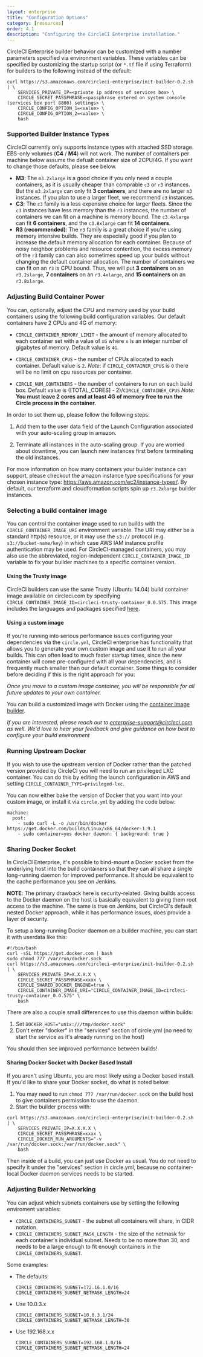 ```yaml
---
layout: enterprise
title: "Configuration Options"
category: [resources]
order: 4.1
description: "Configuring the CircleCI Enterprise installation."
---
```


CircleCI Enterprise builder behavior can be customized with a number parameters specified via environment variables. These variables can be specified by customizing the startup script (or `*.tf` file if using Terraform) for builders to the following instead of the default:

```
curl https://s3.amazonaws.com/circleci-enterprise/init-builder-0.2.sh | \
    SERVICES_PRIVATE_IP=<private ip address of services box> \
    CIRCLE_SECRET_PASSPHRASE=<passphrase entered on system console (services box port 8800) settings> \
    CIRCLE_CONFIG_OPTION_1=<value> \
    CIRCLE_CONFIG_OPTION_2=<value> \
    bash
```

### Supported Builder Instance Types
CircleCI currently only supports instance types with attached SSD storage. EBS-only volumes (**C4** / **M4**) will not work. The number of containers per machine below assume the defualt container size of 2CPU/4G. If you want to change those defaults, please see below.

* **M3**: The `m3.2xlarge` is a good choice if you only need a couple containers, as it is usually cheaper than comprable `c3` or `r3` instances. But the `m3.2xlarge` can only fit **3 containers**, and there are no larger `m3` instances. If you plan to use a larger fleet, we recommend `c3` instances.
* **C3**: The `c3` family is a less expensive choice for larger fleets. Since the `c3` instances have less memory than the `r3` instances, the number of containers we can fit on a machine is memory bound. The `c3.4xlarge` can fit **6 containers**, and the `c3.8xlarge` can fit **14 containers**.
* **R3 (recommended)**: The `r3` family is a great choice if you're using memory intensive builds. They are especially good if you plan to increase the default memory allocation for each container. Because of noisy neighbor problems and resource contention, the excess memory of the `r3` family can can also sometimes speed up your builds without changing the default container allocation. The number of containers we can fit on an `r3` is CPU bound. Thus, we will put **3 containers** on an `r3.2slarge`, **7 containers** on an `r3.4xlarge`, and **15 containers** on an `r3.8xlarge`.


### Adjusting Build Container Power

You can, optionally, adjust the CPU and memory used by your build containers using the following build configuration variables. Our default containers have 2 CPUs and 4G of memory:

* `CIRCLE_CONTAINER_MEMORY_LIMIT` - the amount of memory allocated to each container set with a value of `xG` where `x` is an integer number of gigabytes of memory.
Default value is `4G`.

* `CIRCLE_CONTAINER_CPUS` - the number of CPUs allocated to each container.
Default value is `2`.
*Note:* if `CIRCLE_CONTAINER_CPUS` is `0` there will be no limit on cpu resources per container.

* `CIRCLE_NUM_CONTAINERS` - the number of containers to run on each build box.
Default value is ([TOTAL_CORES] - 2)/`CIRCLE_CONTAINER_CPUS`
*Note:* **You must leave 2 cores and at least 4G of memory free to run the Circle process in the container.**


In order to set them up, please follow the following steps:

1. Add them to the user data field of the Launch Configuration associated with your auto-scaling group in amazon.

2. Terminate all instances in the auto-scaling group. If you are worried about downtime, you can launch new instances first before terminating the old instances.

For more information on how many containers your builder instance can support, please checkout the amazon instance type specifications for your chosen instance type: <https://aws.amazon.com/ec2/instance-types/>. By default, our terraform and cloudformation scripts spin up `r3.2xlarge` builder instances.

### Selecting a build container image

You can control the container image used to run builds with the `CIRCLE_CONTAINER_IMAGE_URI` environment variable. The URI may either be a standard http(s) resource, or it may use the `s3://` protocol (e.g. `s3://bucket-name/key`) in which case AWS IAM instance profile authentication may be used. For CircleCI-managed containers, you may also use the abbreviated, region-independent `CIRCLE_CONTAINER_IMAGE_ID` variable to fix your builder machines to a specific container version.

#### Using the Trusty image

CircleCI builders can use the same Trusty (Ubuntu 14.04) build container image available on circleci.com by specifying `CIRCLE_CONTAINER_IMAGE_ID=circleci-trusty-container_0.0.575`. This image includes the languages and packages specified [here](https://circle-artifacts.com/gh/circleci/image-builder/575/artifacts/0/tmp/circle-artifacts.RbPnATN/versions.json).

#### Using a custom image

If you're running into serious performance issues configuring your dependencies via the `circle.yml`, CircleCI enterprise has functionality that allows you to generate your own custom image and use it to run all your builds. This can often lead to much faster startup times, since the new container will come pre-configured with all your dependencies, and is frequently much smaller than our default container. Some things to consider before deciding if this is the right approach for you:

_Once you move to a custom image container, you will be responsible for all future updates to your own container._

You can build a customized image with Docker using the [container image builder](https://github.com/circleci/image-builder).

_If you are interested, please reach out to <enterprise-support@circleci.com> as well.  We'd love to hear your feedback and give guidance on how best to configure your build environment_

### Running Upstream Docker

If you wish to use the upstream version of Docker rather than the patched version provided by CircleCI you will need to run an privileged LXC container. You can do this by editing the launch configuration in AWS and setting `CIRCLE_CONTAINER_TYPE=privileged-lxc`.

You can now either bake the version of Docker that you want into your custom image, or install it via `circle.yml` by adding the code below:


```
machine:
  post:
    - sudo curl -L -o /usr/bin/docker https://get.docker.com/builds/Linux/x86_64/docker-1.9.1
    - sudo container=yes docker daemon: { background: true }
```

### Sharing Docker Socket

In CircleCI Enterprise, it's possible to bind-mount a Docker socket from the underlying host into the build containers so that they can all share a single long-running daemon for improved performance. It should be equivalent to the cache performance you see on Jenkins.

**NOTE**: The primary drawback here is security-related. Giving builds access to the Docker daemon on the host is basically equivalent to giving them root access to the machine. The same is true on Jenkins, but CircleCI's default nested Docker approach, while it has performance issues, does provide a layer of security.

To setup a long-running Docker daemon on a builder machine, you can start it with userdata like this:

```
#!/bin/bash
curl -sSL https://get.docker.com | bash
sudo chmod 777 /var/run/docker.sock
curl https://s3.amazonaws.com/circleci-enterprise/init-builder-0.2.sh | \
    SERVICES_PRIVATE_IP=X.X.X.X \
    CIRCLE_SECRET_PASSPHRASE=xxxx \
    CIRCLE_SHARED_DOCKER_ENGINE=true \
    CIRCLE_CONTAINER_IMAGE_URI="CIRCLE_CONTAINER_IMAGE_ID=circleci-trusty-container_0.0.575" \
    bash
```

There are also a couple small differences to use this daemon within builds:

1. Set `DOCKER_HOST="unix:///tmp/docker.sock"`
2. Don't enter "docker" in the "services" section of circle.yml (no need to start the service as it's already running on the host)

You should then see improved performance between builds!

#### Sharing Docker Socket with Docker Based Install
If you aren't using Ubuntu, you are most likely using a Docker based install. If you'd like to share your Docker socket, do what is noted below:

1. You may need to run `chmod 777 /var/run/docker.sock` on the build host to give containers permission to use the daemon.
2. Start the builder process with:

```
curl https://s3.amazonaws.com/circleci-enterprise/init-builder-0.2.sh | \
    SERVICES_PRIVATE_IP=X.X.X.X \
    CIRCLE_SECRET_PASSPHRASE=xxxx \
    CIRCLE_DOCKER_RUN_ARGUMENTS="-v /var/run/docker.sock:/var/run/docker.sock" \
    bash
```

Then inside of a build, you can just use Docker as usual. You do not need to specify it under the "services" section in circle.yml, because no container-local Docker daemon services needs to be started.

### Adjusting Builder Networking

You can adjust which subnets containers use by setting the following enviroment variables:

* `CIRCLE_CONTAINERS_SUBNET` - the subnet all containers will share, in CIDR notation.
* `CIRCLE_CONTAINERS_SUBNET_MASK_LENGTH` - the size of the netmask for
  each container's individual subnet. Needs to be no more than 30, and needs to be a large
  enough to fit enough containers in the `CIRCLE_CONTAINERS_SUBNET`.

Some examples:

* The defaults:
  ```
  CIRCLE_CONTAINERS_SUBNET=172.16.1.0/16
  CIRCLE_CONTAINERS_SUBNET_NETMASK_LENGTH=24
  ```

* Use 10.0.3.x
  ```
  CIRCLE_CONTAINERS_SUBNET=10.0.3.1/24
  CIRCLE_CONTAINERS_SUBNET_NETMASK_LENGTH=30
  ```

* Use 192.168.x.x
  ```
  CIRCLE_CONTAINERS_SUBNET=192.168.1.0/16
  CIRCLE_CONTAINERS_SUBNET_NETMASK_LENGTH=24
  ```
